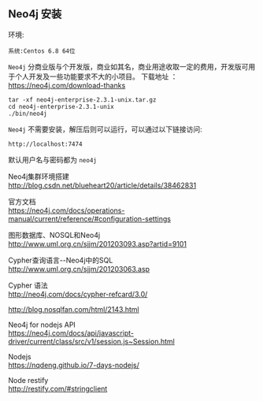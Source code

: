 ## Neo4j 安装
环境:  
```
系统:Centos 6.8 64位
```
`Neo4j` 分商业版与个开发版，商业如其名，商业用途收取一定的费用，开发版可用于个人开发及一些功能要求不大的小项目。
下载地址 ：
https://neo4j.com/download-thanks

```
tar -xf neo4j-enterprise-2.3.1-unix.tar.gz
cd neo4j-enterprise-2.3.1-unix
./bin/neo4j
```
`Neo4j` 不需要安装，解压后则可以运行，可以通过以下链接访问:  
```
http://localhost:7474
```
默认用户名与密码都为 `neo4j`

Neo4j集群环境搭建   
http://blog.csdn.net/blueheart20/article/details/38462831

官方文档  
https://neo4j.com/docs/operations-manual/current/reference/#configuration-settings

图形数据库、NOSQL和Neo4j  
http://www.uml.org.cn/sjjm/201203093.asp?artid=9101

Cypher查询语言--Neo4j中的SQL    
http://www.uml.org.cn/sjjm/201203063.asp

Cypher 语法  
http://neo4j.com/docs/cypher-refcard/3.0/


http://blog.nosqlfan.com/html/2143.html  


Neo4j for nodejs API  
https://neo4j.com/docs/api/javascript-driver/current/class/src/v1/session.js~Session.html

Nodejs  
https://nqdeng.github.io/7-days-nodejs/

Node restify  
http://restify.com/#stringclient
